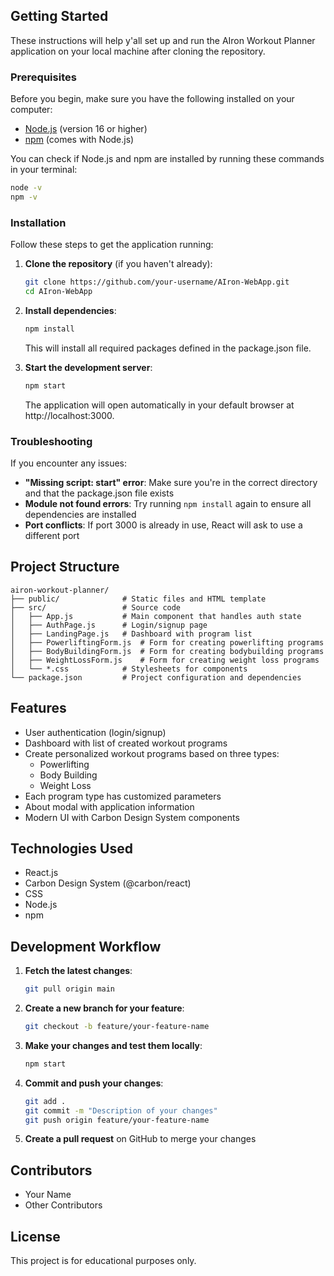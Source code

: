 ## Getting Started

These instructions will help y'all set up and run the AIron Workout Planner application on your local machine after cloning the repository.

### Prerequisites

Before you begin, make sure you have the following installed on your computer:

- [Node.js](https://nodejs.org/) (version 16 or higher)
- [npm](https://www.npmjs.com/) (comes with Node.js)

You can check if Node.js and npm are installed by running these commands in your terminal:

```bash
node -v
npm -v
```

### Installation

Follow these steps to get the application running:

1. **Clone the repository** (if you haven't already):
   ```bash
   git clone https://github.com/your-username/AIron-WebApp.git
   cd AIron-WebApp
   ```

2. **Install dependencies**:
   ```bash
   npm install
   ```
   This will install all required packages defined in the package.json file.

3. **Start the development server**:
   ```bash
   npm start
   ```
   The application will open automatically in your default browser at http://localhost:3000.

### Troubleshooting

If you encounter any issues:

- **"Missing script: start" error**: Make sure you're in the correct directory and that the package.json file exists
- **Module not found errors**: Try running `npm install` again to ensure all dependencies are installed
- **Port conflicts**: If port 3000 is already in use, React will ask to use a different port

## Project Structure

```
airon-workout-planner/
├── public/              # Static files and HTML template
├── src/                 # Source code
│   ├── App.js           # Main component that handles auth state
│   ├── AuthPage.js      # Login/signup page
│   ├── LandingPage.js   # Dashboard with program list
│   ├── PowerliftingForm.js  # Form for creating powerlifting programs
│   ├── BodyBuildingForm.js  # Form for creating bodybuilding programs
│   ├── WeightLossForm.js    # Form for creating weight loss programs
│   └── *.css            # Stylesheets for components
└── package.json         # Project configuration and dependencies
```

## Features

- User authentication (login/signup)
- Dashboard with list of created workout programs
- Create personalized workout programs based on three types:
  - Powerlifting
  - Body Building
  - Weight Loss
- Each program type has customized parameters
- About modal with application information
- Modern UI with Carbon Design System components

## Technologies Used

- React.js
- Carbon Design System (@carbon/react)
- CSS
- Node.js
- npm

## Development Workflow

1. **Fetch the latest changes**:
   ```bash
   git pull origin main
   ```

2. **Create a new branch for your feature**:
   ```bash
   git checkout -b feature/your-feature-name
   ```

3. **Make your changes and test them locally**:
   ```bash
   npm start
   ```

4. **Commit and push your changes**:
   ```bash
   git add .
   git commit -m "Description of your changes"
   git push origin feature/your-feature-name
   ```

5. **Create a pull request** on GitHub to merge your changes

## Contributors

- Your Name
- Other Contributors

## License

This project is for educational purposes only.
